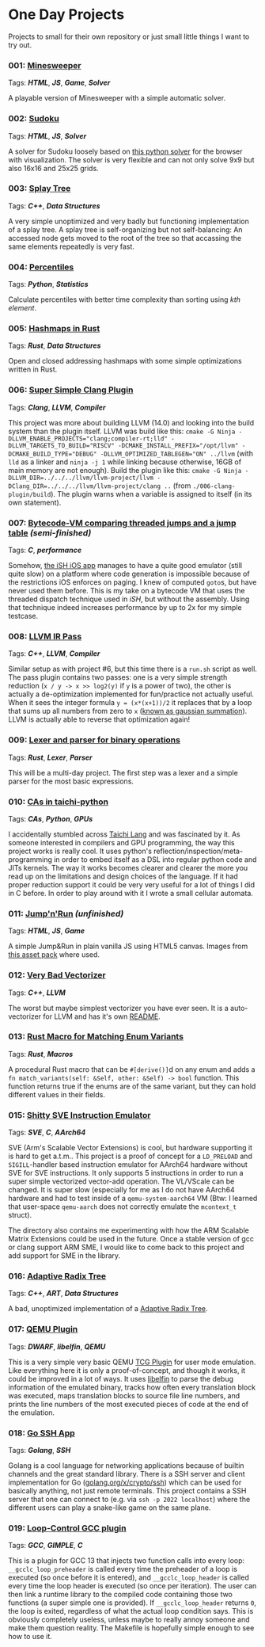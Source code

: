 # One Day Projects

Projects to small for their own repository or just small little things I want to try out.

### 001: [Minesweeper](./001-minesweeper)

Tags: __*HTML*__, __*JS*__, __*Game*__, __*Solver*__

A playable version of Minesweeper with a simple automatic solver.

### 002: [Sudoku](./002-sudoku)

Tags: __*HTML*__, __*JS*__, __*Solver*__

A solver for Sudoku loosely based on [this python solver](https://norvig.com/sudoku.html) for the browser with visualization. The solver is very flexible and can not only solve 9x9 but also 16x16 and 25x25 grids.

### 003: [Splay Tree](./003-splay-tree)

Tags: __*C++*__, __*Data Structures*__

A very simple unoptimized and very badly but functioning implementation of a splay tree. A splay tree is self-organizing but not self-balancing: An accessed node gets moved to the root of the tree so that accassing the same elements repeatedly is very fast.

### 004: [Percentiles](./004-percentiles)

Tags: __*Python*__, __*Statistics*__

Calculate percentiles with better time complexity than sorting using _kth element_.

### 005: [Hashmaps in Rust](./005-rust-hashmaps)

Tags: __*Rust*__, __*Data Structures*__

Open and closed addressing hashmaps with some simple optimizations written in Rust.

### 006: [Super Simple Clang Plugin](./006-clang-plugin)

Tags: __*Clang*__, __*LLVM*__, __*Compiler*__

This project was more about building LLVM (14.0) and looking into the build system than the plugin itself. LLVM was build like this: `cmake -G Ninja -DLLVM_ENABLE_PROJECTS="clang;compiler-rt;lld" -DLLVM_TARGETS_TO_BUILD="RISCV" -DCMAKE_INSTALL_PREFIX="/opt/llvm" -DCMAKE_BUILD_TYPE="DEBUG" -DLLVM_OPTIMIZED_TABLEGEN="ON" ../llvm` (with `lld` as a linker and `ninja -j 1` while linking because otherwise, 16GB of main memory are not enough). Build the plugin like this: `cmake -G Ninja -DLLVM_DIR=../../../llvm/llvm-project/llvm -DClang_DIR=../../../llvm/llvm-project/clang ..` (from `./006-clang-plugin/build`). The plugin warns when a variable is assigned to itself (in its own statement).

### 007: [Bytecode-VM comparing threaded jumps and a jump table](./007-mini-vm) *(semi-finished)*

Tags: __*C*__, __*performance*__

Somehow, [the iSH iOS app](https://github.com/ish-app/ish) manages to have a quite good emulator (still quite slow) on a platform where code generation is impossible because of the restrictions iOS enforces on paging. I knew of computed `goto`s, but have never used them before. This is my take on a bytecode VM that uses the threaded dispatch technique used in _iSH_, but without the assembly. Using that technique indeed increases performance by up to 2x for my simple testcase.

### 008: [LLVM IR Pass](./008-llvm-ir-pass)

Tags: __*C++*__, __*LLVM*__, __*Compiler*__

Similar setup as with project #6, but this time there is a `run.sh` script as well. The pass plugin contains two passes: one is a very simple strength reduction (`x / y -> x >> log2(y)` if `y` is a power of two), the other is actually a de-optimization implemented for fun/practice not actually useful. When it sees the integer formula `y = (x*(x+1))/2` it replaces that by a loop that sums up all numbers from zero to `x` ([known as gaussian summation](https://de.wikipedia.org/wiki/Gau%C3%9Fsche_Summenformel)). LLVM is actually able to reverse that optimization again!

### 009: [Lexer and parser for binary operations](./009-interpreter)

Tags: __*Rust*__, __*Lexer*__, __*Parser*__

This will be a multi-day project. The first step was a lexer and a simple parser for the most basic expressions.

### 010: [CAs in taichi-python](./010-taichi-ca)

Tags: __*CAs*__, __*Python*__, __*GPUs*__

I accidentally stumbled across [Taichi Lang](https://github.com/taichi-dev/taichi/) and was fascinated by it. As someone interested in compilers and GPU programming, the way this project works is really cool. It uses python's reflection/inspection/meta-programming in order to embed itself as a DSL into regular python code and JITs kernels. The way it works becomes clearer and clearer the more you read up on the limitations and design choices of the language. If it had proper reduction support it could be very very useful for a lot of things I did in C before. In order to play around with it I wrote a small cellular automata.

### 011: [Jump'n'Run](./011-jump-n-run) *(unfinished)*

Tags: __*HTML*__, __*JS*__, __*Game*__

A simple Jump&Run in plain vanilla JS using HTML5 canvas. Images from [this asset pack](https://jesse-m.itch.io/jungle-pack) where used.

### 012: [Very Bad Vectorizer](./012-very-bad-vectorizer)

Tags: __*C++*__, __*LLVM*__

The worst but maybe simplest vectorizer you have ever seen. It is a auto-vectorizer for LLVM and has it's own [README](./012-very-bad-vectorizer/README.md).

### 013: [Rust Macro for Matching Enum Variants](./013-enum-match)

Tags: __*Rust*__, __*Macros*__

A procedural Rust macro that can be `#[derive()]`d on any enum and adds a `fn match_variants(self: &Self, other: &Self) -> bool` function. This function returns true if the enums are of the same variant, but they can hold different values in their fields.

### 015: [Shitty SVE Instruction Emulator](./015-shitty-sve-ie)

Tags: __*SVE*__, __*C*__, __*AArch64*__

SVE (Arm's Scalable Vector Extensions) is cool, but hardware supporting it is hard to get a.t.m.. This project is a proof of concept for a `LD_PRELOAD` and `SIGILL`-handler based instruction emulator for AArch64 hardware without SVE for SVE instructions. It only supports 5 instructions in order to run a super simple vectorized vector-add operation. The VL/VScale can be changed. It is super slow (especially for me as I do not have AArch64 hardware and had to test inside of a `qemu-system-aarch64` VM (Btw: I learned that user-space `qemu-aarch` does not correctly emulate the `mcontext_t` struct).

The directory also contains me experimenting with how the ARM Scalable Matrix Extensions could be used in the future. Once a stable version of gcc or clang support ARM SME, I would like to come back to this project and add support for SME in the library.

### 016: [Adaptive Radix Tree](./016-art)

Tags: __*C++*__, __*ART*__, __*Data Structures*__

A bad, unoptimized implementation of a [Adaptive Radix Tree](https://db.in.tum.de/~leis/papers/ART.pdf).

### 017: [QEMU Plugin](./017-qemu+dwarf)

Tags: __*DWARF*__, __*libelfin*__, __*QEMU*__

This is a very simple very basic QEMU [TCG Plugin](https://qemu.readthedocs.io/en/latest/devel/tcg-plugins.html) for user mode emulation. Like everything here it is only a proof-of-concept, and though it works, it could be improved in a lot of ways. It uses [libelfin](https://github.com/aclements/libelfin) to parse the debug information of the emulated binary, tracks how often every translation block was executed, maps translation blocks to source file line numbers, and prints the line numbers of the most executed pieces of code at the end of the emulation.

### 018: [Go SSH App](./018-ssh-snake)

Tags: __*Golang*__, __*SSH*__

Golang is a cool language for networking applications because of builtin channels and the great standard library. There is a SSH server and client implementation for Go ([golang.org/x/crypto/ssh](https://pkg.go.dev/golang.org/x/crypto/ssh)) which can be used for basically anything, not just remote terminals. This project contains a SSH server that one can connect to (e.g. via `ssh -p 2022 localhost`) where the different users can play a snake-like game on the same plane.

### 019: [Loop-Control GCC plugin](./019-gcc-loop-plugin)

Tags: __*GCC*__, __*GIMPLE*__, __*C*__

This is a plugin for GCC 13 that injects two function calls into every loop: `__gcclc_loop_preheader` is called every time the preheader of a loop is executed (so once before it is entered), and `__gcclc_loop_header` is called every time the loop header is executed (so once per iteration). The user can then link a runtime library to the compiled code containing those two functions (a super simple one is provided). If `__gcclc_loop_header` returns `0`, the loop is exited, regardless of what the actual loop condition says. This is obviously completely useless, unless maybe to really annoy someone and make them question reality. The Makefile is hopefully simple enough to see how to use it.

